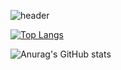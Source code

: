 ![header](https://capsule-render.vercel.app/api?type=waving&color=gradient&height=300&section=header&text=Hello!%20&fontSize=90)

[![Top Langs](https://github-readme-stats.vercel.app/api/top-langs/?username=HenryPark62)](https://github.com/anuraghazra/github-readme-stats)

![Anurag's GitHub stats](https://github-readme-stats.vercel.app/api?username=HenryPark62&hide=contribs,prs&show_icons=true&theme=테마)


<!--
**HenryPark62/HenryPark62** is a ✨ _special_ ✨ repository because its `README.md` (this file) appears on your GitHub profile.

Here are some ideas to get you started:

- 🔭 I’m currently working on ...
- 🌱 I’m currently learning ...
- 👯 I’m looking to collaborate on ...
- 🤔 I’m looking for help with ...
- 💬 Ask me about ...
- 📫 How to reach me: ...
- 😄 Pronouns: ...
- ⚡ Fun fact: ...
-->
